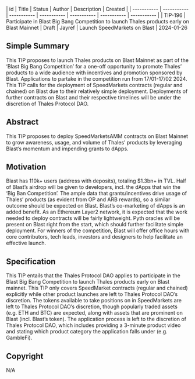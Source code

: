 
| id | Title | Status | Author | Description | Created |
| ----------- | ----------- | ----------- | ----------- | ----------- | ----------- | ----------- |
| TIP-196 | Participate in Blast Big Bang Competition to launch Thales products early on Blast Mainnet | Draft | Jayref | Launch SpeedMarkets on Blast | 2024-01-26

## Simple Summary


This TIP proposes to launch Thales products on Blast Mainnet as part of the ‘Blast Big Bang Competition’ for a one-off opportunity to promote Thales’ products to a wide audience with incentives and promotion sponsored by Blast.
Applications to partake in the competition run from 17/01-17/02 2024.
This TIP calls for the deployment of SpeedMarkets contracts (regular and chained) on Blast due to their relatively simple deployment. Deployments of further contracts on Blast and their respective timelines will be under the discretion of Thales Protocol DAO.



## Abstract


This TIP proposes to deploy SpeedMarketsAMM contracts on Blast Mainnet to grow awareness, usage, and volume of Thales’ products by leveraging Blast’s momentum and impending grants to dApps.


## Motivation


Blast has 110k+ users (address with deposits), totaling $1.3bn+ in TVL. Half of Blast’s airdrop will be given to developers, incl. the dApps that win the ‘Big Ban Competition’. 
The ample data that grants/incentives drive usage of Thales’ products (as evident from OP and ARB rewards), so a similar outcome should be expected on Blast. Blast’s co-marketing of dApps is an added benefit. 
As an Ethereum Layer2 network, it is expected that the work needed to deploy contracts will be fairly lightweight. 
Pyth oracles will be present on Blast right from the start, which should further facilitate simple deployment.
For winners of the competition, Blast will offer office hours with core contributors, tech leads, investors and designers to help facilitate an effective launch.



## Specification

This TIP entails that the Thales Protocol DAO applies to participate in the Blast Big Bang Competition to launch Thales products early on Blast mainnet. 
This TIP only covers SpeedMarket contracts (regular and chained) explicitly while other product launches are left to Thales Protocol DAO’s discretion. 
The tokens available to take positions on in SpeedMarkets are left to Thales Protocol DAO’s discretion, though popularly traded assets (e.g. ETH and BTC) are expected, along with assets that are prominent on Blast (incl. Blast’s token).
The application process is left to the discretion of Thales Protocol DAO, which includes providing a 3-minute product video and stating which product category the application falls under (e.g. GambleFi).



## Copyright

N/A
